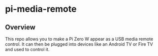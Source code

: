 # pi-media-remote

## Overview

This repo allows you to make a Pi Zero W appear as a USB media remote control. It can then be plugged into devices like an Android TV or Fire TV and used to control it. 
